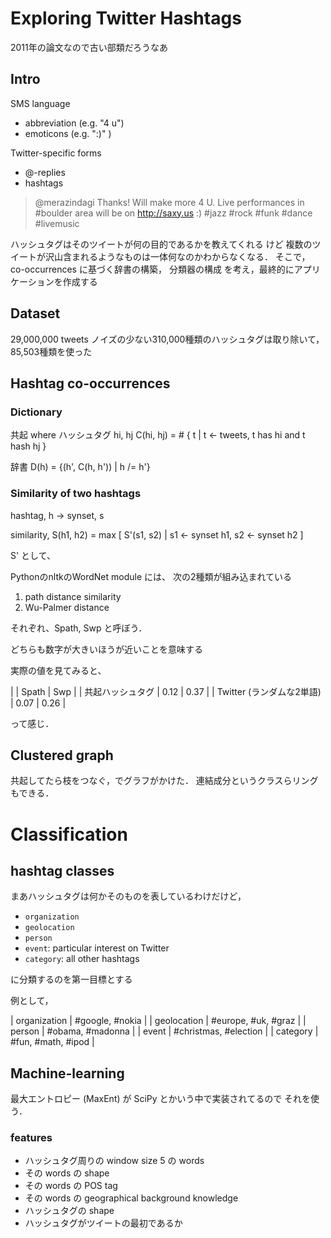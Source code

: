 # Exploring Twitter Hashtags

2011年の論文なので古い部類だろうなあ

## Intro

SMS language

- abbreviation (e.g. "4 u")
- emoticons (e.g. ":)" )

Twitter-specific forms

- @-replies
- hashtags

> @merazindagi Thanks! Will make more 4 U. Live performances in
> #boulder area will be on http://saxy.us :) #jazz #rock #funk
> #dance #livemusic

ハッシュタグはそのツイートが何の目的であるかを教えてくれる
けど
複数のツイートが沢山含まれるようなものは一体何なのかわからなくなる．
そこで，
co-occurrences に基づく辞書の構築，
分類器の構成
を考え，最終的にアプリケーションを作成する

## Dataset

29,000,000 tweets
ノイズの少ない310,000種類のハッシュタグは取り除いて，
85,503種類を使った

## Hashtag co-occurrences

### Dictionary

共起 where ハッシュタグ hi, hj
C(hi, hj) = # { t | t <- tweets, t has hi and t hash hj }

辞書
D(h) = {(h', C(h, h')) | h /= h'}

### Similarity of two hashtags

hashtag, h -> synset, s

similarity,
S(h1, h2) = max [ S'(s1, s2) | s1 <- synset h1, s2 <- synset h2 ]

S' として、

PythonのnltkのWordNet module には、
次の2種類が組み込まれている

1. path distance similarity
1. Wu-Palmer distance

それぞれ、Spath, Swp と呼ぼう．

どちらも数字が大きいほうが近いことを意味する

実際の値を見てみると、

|                           | Spath | Swp  |
| 共起ハッシュタグ          | 0.12  | 0.37 |
| Twitter (ランダムな2単語) | 0.07  | 0.26 |

って感じ．

## Clustered graph

共起してたら枝をつなぐ，でグラフがかけた．
連結成分というクラスらリングもできる．

# Classification

## hashtag classes

まあハッシュタグは何かそのものを表しているわけだけど，

* `organization`
* `geolocation`
* `person`
* `event`: particular interest on Twitter
* `category`: all other hashtags

に分類するのを第一目標とする

例として，

| organization | #google, #nokia       |
| geolocation  | #europe, #uk, #graz   |
| person       | #obama, #madonna      |
| event        | #christmas, #election |
| category     | #fun, #math, #ipod    |

## Machine-learning

最大エントロピー (MaxEnt)
が SciPy とかいう中で実装されてるので
それを使う．

### features

* ハッシュタグ周りの window size 5 の words
* その words の shape 
* その words の POS tag
* その words の geographical background knowledge
* ハッシュタグの shape
* ハッシュタグがツイートの最初であるか
